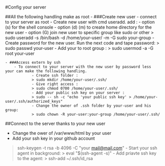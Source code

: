 #Config your server


##All the following handling make as root
	- ###Create new user
		- connect to your server as root
		- Create new user with cmd useradd. add :
		        - option (s) for the shell console
		        - option (d) (m) to create home directory for the new user
		        - option (G) join new user to specific group like sudo or other
		        > sudo useradd -s /bin/bash -d /home/your-user/ -m -G sudo your-group
		- Create password for the new user. Run the next code and tape password:
		> sudo passwd your-user
		- Add your to root group :
		> sudo usermod -a -G root your-user

	- ###Access extern by ssh
		- To connect to your server with the new user by password less your can make the following handling.
		        - Create ssh folder :
		        > sudo mkdir /home/your-user/.ssh/
		        - Give right access :
		        > sudo chmod 0700 /home/your-user/.ssh/
		        - Add your public ssh key on your server :
		        > sudo -- sh -c "echo 'your public ssh key' > /home/your-user/.ssh/authorized_keys"
		        - Change the owner of .ssh folder by your-user and his group:
		        > sudo chown -R your-user:your-group /home/your-user/.ssh/

##Connect to the server thanks to your new user
- Change the ower of /var/www/html by your user
- Add your ssh key in your github account
> ssh-keygen -t rsa -b 4096 -C "your mail@mail.com"
	- Start your ssh agent in background:
		> eval "$(ssh-agent -s)"
	- Add priavte ssh key to the agent:
		> ssh-add ~/.ssh/id_rsa